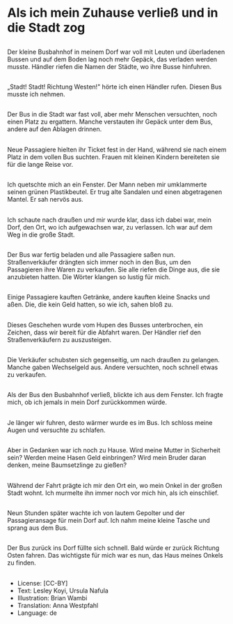 # Als ich mein Zuhause verließ und in die Stadt zog

##
Der kleine Busbahnhof in meinem Dorf war voll mit Leuten und überladenen Bussen und auf dem Boden lag noch mehr Gepäck, das verladen werden musste. Händler riefen die Namen der Städte, wo ihre Busse hinfuhren.

##
„Stadt! Stadt! Richtung Westen!" hörte ich einen Händler rufen. Diesen Bus musste ich nehmen.

##
Der Bus in die Stadt war fast voll, aber mehr Menschen versuchten, noch einen Platz zu ergattern. Manche verstauten ihr Gepäck unter dem Bus, andere auf den Ablagen drinnen.

##
Neue Passagiere hielten ihr Ticket fest in der Hand, während sie nach einem Platz in dem vollen Bus suchten. Frauen mit kleinen Kindern bereiteten sie für die lange Reise vor.

##
Ich quetschte mich an ein Fenster. Der Mann neben mir umklammerte seinen grünen Plastikbeutel. Er trug alte Sandalen und einen abgetragenen Mantel. Er sah nervös aus.

##
Ich schaute nach draußen und mir wurde klar, dass ich dabei war, mein Dorf, den Ort, wo ich aufgewachsen war, zu verlassen. Ich war auf dem Weg in die große Stadt.

##
Der Bus war fertig beladen und alle Passagiere saßen nun. Straßenverkäufer drängten sich immer noch in den Bus, um den Passagieren ihre Waren zu verkaufen. Sie alle riefen die Dinge aus, die sie anzubieten hatten. Die Wörter klangen so lustig für mich.

##
Einige Passagiere kauften Getränke, andere kauften kleine Snacks und aßen. Die, die kein Geld hatten, so wie ich, sahen bloß zu.

##
Dieses Geschehen wurde vom Hupen des Busses unterbrochen, ein Zeichen, dass wir bereit für die Abfahrt waren. Der Händler rief den Straßenverkäufern zu auszusteigen.

##
Die Verkäufer schubsten sich gegenseitig, um nach draußen zu gelangen. Manche gaben Wechselgeld aus. Andere versuchten, noch schnell etwas zu verkaufen.

##
Als der Bus den Busbahnhof verließ, blickte ich aus dem Fenster. Ich fragte mich, ob ich jemals in mein Dorf zurückkommen würde.

##
Je länger wir fuhren, desto wärmer wurde es im Bus. Ich schloss meine Augen und versuchte zu schlafen.

##
Aber in Gedanken war ich noch zu Hause. Wird meine Mutter in Sicherheit sein? Werden meine Hasen Geld einbringen? Wird mein Bruder daran denken, meine Baumsetzlinge zu gießen?

##
Während der Fahrt prägte ich mir den Ort ein, wo mein Onkel in der großen Stadt wohnt. Ich murmelte ihn immer noch vor mich hin, als ich einschlief.

##
Neun Stunden später wachte ich von lautem Gepolter und der Passagieransage für mein Dorf auf. Ich nahm meine kleine Tasche und sprang aus dem Bus.

##
Der Bus zurück ins Dorf füllte sich schnell. Bald würde er zurück Richtung Osten fahren. Das wichtigste für mich war es nun, das Haus meines Onkels zu finden.

##
* License: [CC-BY]
* Text: Lesley Koyi, Ursula Nafula
* Illustration: Brian Wambi
* Translation: Anna Westpfahl
* Language: de
